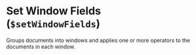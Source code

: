 
# Set Window Fields (`$setWindowFields`)

Groups documents into windows and applies one or more operators to the documents in each window.
